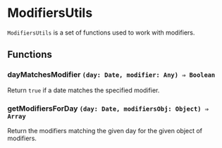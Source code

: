 # ModifiersUtils

`ModifiersUtils` is a set of functions used to work with modifiers.

## Functions

### dayMatchesModifier `(day: Date, modifier: Any) ⇒ Boolean`

Return `true` if a date matches the specified modifier.

### getModifiersForDay `(day: Date, modifiersObj: Object) ⇒ Array`

Return the modifiers matching the given day for the given object of modifiers.
